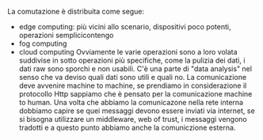 La comutazione è distribuita come segue:
- edge computing: più vicini allo scenario, dispositivi poco potenti, operazioni semplicicontengo
- fog computing
- cloud computing
Ovviamente le varie operazioni sono a loro volata suddivise in sotto operazioni più specifiche, come la pulizia dei dati, i dati raw sono sporchi e non usabili. C'è una parte di "data analysis" nel senso che va deviso quali dati sono utili e quali no. La comunicazione deve avvenire machine to machine, se prendiamo in considerazione il protocollo Http sappiamo che è pensato per la comunicazione machine to human. Una volta che abbiamo la comunicazone nella rete interna dobbiamo capire se quei messaggi devono essere inviati via internet, se si bisogna utilizzare un middleware, web of trust, i messaggi vengono tradotti e a questo punto abbiamo anche la comuniczione esterna.